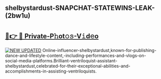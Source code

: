 ## shelbystardust-SNAPCHAT-STATEWINS-LEAK-(2bw1u)


# <h2><a href="https://mediaupload.pro?-20M">🔗👉 🔴 Private-P𝚑ot𝚘𝚜-V𝚒d𝚎o</a></h2>

[![NEW UPDATED](https://i.imgur.com/0qMVB7G.gif)](https://mediaupload.pro?-20M)
Online-influencer-shelbystardust,known-for-publishing-dance-and-lifestyle-content,-including-performances-and-vlogs-on-social-media-platforms.Brilliant-ventriloquist-assistant-shelbystardust,celebrated-for-their-exceptional-abilities-and-accomplishments-in-assisting-ventriloquists.  